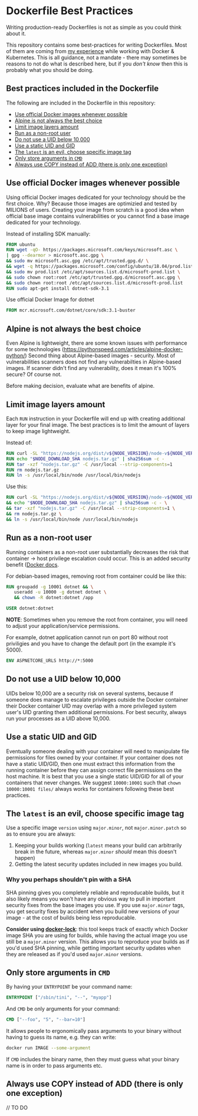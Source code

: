 # Dockerfile Best Practices 

Writing production-ready Dockerfiles is not as simple as you could think about it. 

This repository contains some best-practices for writing Dockerfiles. Most of them are coming from [my experience](https://twitter.com/DamianNaprawa) while working with Docker & Kubernetes. 
This is all guidance, not a mandate - there may sometimes be reasons to not do what is described here, but if you _don't know_ then this is probably what you should be doing.

## Best practices included in the Dockerfile

The following are included in the Dockerfile in this repository:

- [Use official Docker images whenever possible](#use-official-docker-images-whenever-possible)
- [Alpine is not always the best choice](#alpine-is-not-always-the-best-choice)
- [Limit image layers amount](#limit-image-layers-amount)
- [Run as a non-root user](#run-as-a-non-root-user)
- [Do not use a UID below 10,000](#do-not-use-a-uid-below-10-000)
- [Use a static UID and GID](#use-a-static-uid-and-gid)
- [The `latest` is an evil, choose specific image tag](#the-latest-is-an-evil-choose-specific-image-tag)
- [Only store arguments in `CMD`](#only-store-arguments-in-cmd)
- [Always use COPY instead of ADD (there is only one exception)](#always-use-copy-instead-of-add-there-is-only-one-exception)

## Use official Docker images whenever possible

Using official Docker images dedicated for your technology should be the first choice. Why? Because those images are optimizied and tested by MILIONS of users. 
Creating your image from scratch is a good idea when official base image contains vulnerabilities or you cannot find a base image dedicated for your technology.

Instead of installing SDK manually:

```Dockerfile
FROM ubuntu
RUN wget -qO- https://packages.microsoft.com/keys/microsoft.asc \
| gpg --dearmor > microsoft.asc.gpg \
&& sudo mv microsoft.asc.gpg /etc/apt/trusted.gpg.d/ \
&& wget -q https://packages.microsoft.com/config/ubuntu/18.04/prod.list \
&& sudo mv prod.list /etc/apt/sources.list.d/microsoft-prod.list \
&& sudo chown root:root /etc/apt/trusted.gpg.d/microsoft.asc.gpg \
&& sudo chown root:root /etc/apt/sources.list.d/microsoft-prod.list
RUN sudo apt-get install dotnet-sdk-3.1
```

Use official Docker Image for dotnet

```Dockerfile
FROM mcr.microsoft.com/dotnet/core/sdk:3.1-buster
```

## Alpine is not always the best choice

Even Alpine is lightweight, there are some known issues with performance for some technologies (https://pythonspeed.com/articles/alpine-docker-python/)
Second thing about  Alpine-based images - security. Most of vulnerabilities scanners does not find any vulnerabilties in Alpine-based images. If scanner didn't find any vulnerability, does it mean it's 100% secure? Of course not. 

Before making decision, evaluate what are benefits of alpine. 


## Limit image layers amount

Each `RUN` instruction in your Dockerfile will end up with creating additional layer for your final image. The best practices is to limit the amount of layers to keep image lightweight.

Instead of:

```Dockerfile
RUN curl -SL "https://nodejs.org/dist/v${NODE_VERSION}/node-v${NODE_VERSION}-linux-x64.tar.gz" --output nodejs.tar.gz
RUN echo "$NODE_DOWNLOAD_SHA nodejs.tar.gz" | sha256sum -c -
RUN tar -xzf "nodejs.tar.gz" -C /usr/local --strip-components=1
RUN rm nodejs.tar.gz
RUN ln -s /usr/local/bin/node /usr/local/bin/nodejs
```

Use this:

```Dockerfile
RUN curl -SL "https://nodejs.org/dist/v${NODE_VERSION}/node-v${NODE_VERSION}-linux-x64.tar.gz" --output nodejs.tar.gz \
&& echo "$NODE_DOWNLOAD_SHA nodejs.tar.gz" | sha256sum -c - \
&& tar -xzf "nodejs.tar.gz" -C /usr/local --strip-components=1 \
&& rm nodejs.tar.gz \
&& ln -s /usr/local/bin/node /usr/local/bin/nodejs
```

## Run as a non-root user

Running containers as a non-root user substantially decreases the risk that container -> host privilege escalation could occur. 
This is an added security benefit ([Docker docs](https://docs.docker.com/engine/security/#linux-kernel-capabilities).

For debian-based images, removing root from container could be like this:

```Dockerfile
RUN groupadd -g 10001 dotnet && \
   useradd -u 10000 -g dotnet dotnet \
   && chown -R dotnet:dotnet /app

USER dotnet:dotnet
```

**NOTE**: Sometimes when you remove the root from container, you will need to adjust your application/service permissions.

For example, dotnet application cannot run on port 80 without root priviligies and you have to change the default port (in the example it's 5000).

```Dockerfile
ENV ASPNETCORE_URLS http://*:5000
```

## Do not use a UID below 10,000

UIDs below 10,000 are a security risk on several systems, because if someone does manage to escalate privileges outside the Docker container their Docker container UID may overlap with a more privileged system user's UID granting them additional permissions. For best security, always run your processes as a UID above 10,000.

## Use a static UID and GID

Eventually someone dealing with your container will need to manipulate file permissions for files owned by your container. If your container does not have a static UID/GID, then one must extract this information from the running container before they can assign correct file permissions on the host machine. It is best that you use a single static UID/GID for all of your containers that never changes. We suggest `10000:10001` such that `chown 10000:10001 files/` always works for containers following these best practices.

## The `latest` is an evil, choose specific image tag

Use a specific image `version` using `major.minor`, not `major.minor.patch` so as to ensure you are always:

1. Keeping your builds working (`latest` means your build can arbitrarily break in the future, whereas `major.minor` _should_ mean this doesn't happen)
2. Getting the latest security updates included in new images you build.

### Why you perhaps shouldn't pin with a SHA

SHA pinning gives you completely reliable and reproducable builds, but it also likely means you won't have any obvious way to pull in important security fixes from the base images you use. If you use `major.minor` tags, you get security fixes by accident when you build new versions of your image - at the cost of builds being less reproducable.

**Consider using [docker-lock](https://github.com/safe-waters/docker-lock)**: this tool keeps track of exactly which Docker image SHA you are using for builds, while having the actual image you use still be a `major.minor` version. This allows you to reproduce your builds as if you'd used SHA pinning, while getting important security updates when they are released as if you'd used `major.minor` versions.

## Only store arguments in `CMD`

By having your `ENTRYPOINT` be your command name:

```Dockerfile
ENTRYPOINT ["/sbin/tini", "--", "myapp"]
```

And `CMD` be only arguments for your command:

```Dockerfile
CMD ["--foo", "5", "--bar=10"]
```

It allows people to ergonomically pass arguments to your binary without having to guess its name, e.g. they can write:

```sh
docker run IMAGE --some-argument
```

If `CMD` includes the binary name, then they must guess what your binary name is in order to pass arguments etc.

## Always use COPY instead of ADD (there is only one exception)

// TO DO





